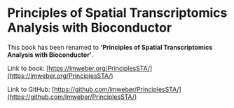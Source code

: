 # Principles of Spatial Transcriptomics Analysis with Bioconductor

This book has been renamed to **'Principles of Spatial Transcriptomics Analysis with Bioconductor'**.

Link to book: [https://lmweber.org/PrinciplesSTA/](https://lmweber.org/PrinciplesSTA/)

Link to GitHub: [https://github.com/lmweber/PrinciplesSTA/](https://github.com/lmweber/PrinciplesSTA/)
